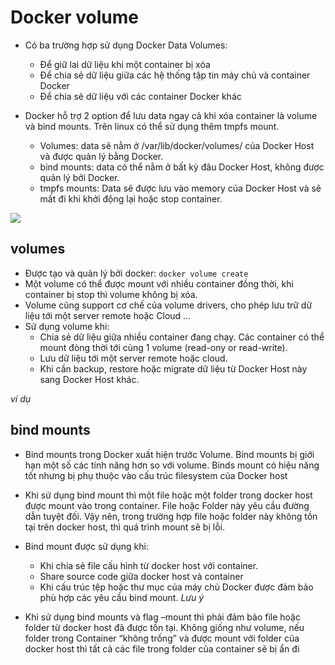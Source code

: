 # Docker volume
- Có ba trường hợp sử dụng Docker Data Volumes:
  - Để giữ lai dữ liệu khi một container bị xóa
  - Để chia sẻ dữ liệu giữa các hệ thống tập tin máy chủ và container Docker
  - Để chia sẻ dữ liệu với các container Docker khác

- Docker hỗ trợ 2 option để lưu data ngay cả khi xóa container là volume và bind mounts. Trên linux có thể sử dụng thêm tmpfs mount.
  - Volumes: data sẽ nằm ở /var/lib/docker/volumes/ của Docker Host và được quản lý bằng Docker.
  - bind mounts: data có thể nằm ở bất kỳ đâu Docker Host, không được quản lý bởi Docker.
  - tmpfs mounts: Data sẽ được lưu vào memory của Docker Host và sẽ mất đi khi khởi động lại hoặc stop container.

![](./images/docker-volume1.png)

## volumes
- Được tạo và quản lý bởi docker: `docker volume create`
- Một volume có thể được mount  với nhiều container đồng thời, khi container bị stop thì volume không bị xóa.
- Volume cũng support cơ chế của volume drivers, cho phép lưu trữ dữ liệu tới một server remote hoặc Cloud …
- Sử dụng volume khi:
  - Chia sẻ dữ liệu giữa nhiều container đang chạy. Các container có thể mount đòng thời tới cùng 1 volume (read-ony or read-write). 
  - Lưu dữ liệu tới một server remote hoặc cloud.
  - Khi cần backup, restore hoặc migrate dữ liệu từ Docker Host này sang Docker Host khác.

*ví dụ*

## bind mounts
- Bind mounts trong Docker xuất hiện trước Volume. Bind mounts bị giới hạn một số các tính năng hơn so với volume. Binds mount có hiệu năng tốt nhưng bị phụ thuộc vào cấu trúc filesystem của Docker host
- Khi sử dụng bind mount thì một file hoặc một folder trong docker host được mount vào trong container. File hoặc Folder này yêu cầu đường dẫn tuyệt đối. Vậy nên, trong trường hợp file hoặc folder này không tồn tại trên docker host, thì quá trình mount sẽ bị lỗi.
- Bind mount được sử dụng khi:
  - Khi chia sẻ file cấu hình từ docker host với container.
  - Share source code giữa docker host và container
  - Khi cấu trúc tệp hoặc thư mục của máy chủ Docker được đảm bảo phù hợp các yêu cầu bind mount.
*Lưu ý*

- Khi sử dụng bind mounts và flag –mount thì phải đảm bảo file hoặc folder từ docker host đã được tồn tại. Không giống như volume, nếu folder trong Container “không trống” và được mount với folder của docker host thì tất cả các file trong folder của container sẽ bị ẩn đi